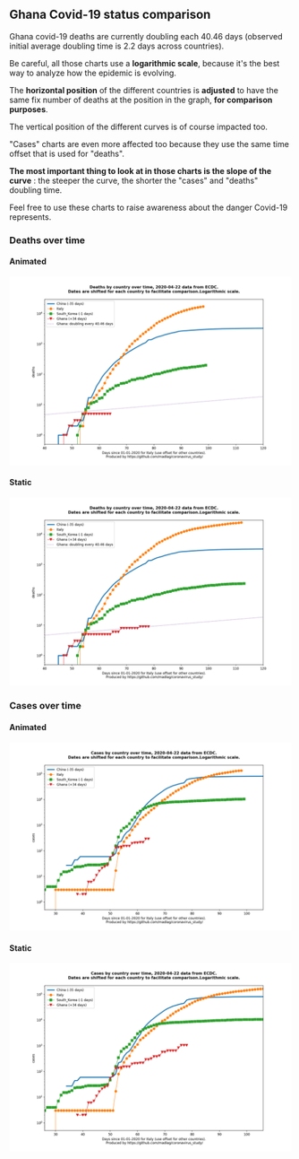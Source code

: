 ## Ghana Covid-19 status comparison 

Ghana covid-19 deaths are currently doubling each 40.46 days (observed initial average doubling time is 2.2 days across countries).



Be careful, all those charts use a **logarithmic scale**, because it's the best way to analyze how the epidemic is evolving.
 
The **horizontal position** of the different countries is **adjusted** to have the same fix number of deaths at the position in the graph, **for comparison purposes**.

The vertical position of the different curves is of course impacted too.

"Cases" charts are even more affected too because they use the same time offset that is used for "deaths".

**The most important thing to look at in those charts is the slope of the curve** : the steeper the curve, the shorter the "cases" and "deaths" doubling time.

Feel free to use these charts to raise awareness about the danger Covid-19 represents. 


 
### Deaths over time
 
#### Animated
![Ghana covid-19 deaths animated chart](https://raw.githubusercontent.com/madlag/coronavirus_study/master/notebooks/graphs/2020-04-22/countries/Ghana/2020-04-22_Ghana_deaths.gif "Ghana covid-19 deaths animated chart")   
 
#### Static
![Ghana covid-19 deaths static chart](https://raw.githubusercontent.com/madlag/coronavirus_study/master/notebooks/graphs/2020-04-22/countries/Ghana/2020-04-22_Ghana_deaths.png "Ghana covid-19 deaths static chart")   

 
### Cases over time
 
#### Animated
![Ghana covid-19 cases animated chart](https://raw.githubusercontent.com/madlag/coronavirus_study/master/notebooks/graphs/2020-04-22/countries/Ghana/2020-04-22_Ghana_cases.gif "Ghana covid-19 cases animated chart")   
 
#### Static
![Ghana covid-19 cases static chart](https://raw.githubusercontent.com/madlag/coronavirus_study/master/notebooks/graphs/2020-04-22/countries/Ghana/2020-04-22_Ghana_cases.png "Ghana covid-19 cases static chart")   

